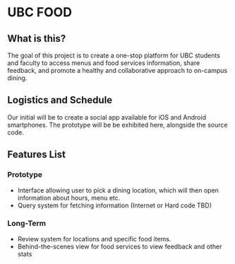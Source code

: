 # UBC FOOD

## What is this?
The goal of this project is to create a one-stop platform for UBC students and
faculty to access menus and food services information, share feedback, and promote
a healthy and collaborative approach to on-campus dining.

## Logistics and Schedule
Our initial will be to create a social app available for iOS
and Android smartphones. The prototype will be be exhibited here, alongside the source code.

## Features List
### Prototype
* Interface allowing user to pick a dining location, which will then open information
about hours, menu etc.
* Query system for fetching information (Internet or Hard code TBD)

### Long-Term
* Review system for locations and specific food items.
* Behind-the-scenes view for food services to view feedback and other stats
